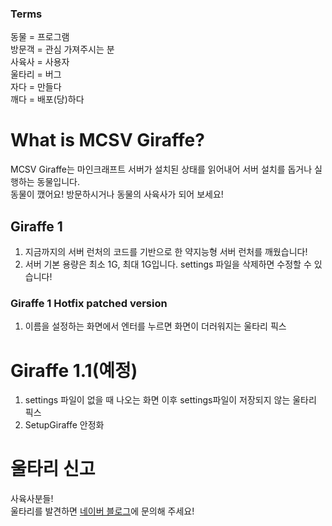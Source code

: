 ### Terms
동물 = 프로그램  
방문객 = 관심 가져주시는 분  
사육사 = 사용자  
울타리 = 버그  
자다 = 만들다  
깨다 = 배포(당)하다
# What is MCSV Giraffe?
MCSV Giraffe는 마인크래프트 서버가 설치된 상태를 읽어내어 서버 설치를 돕거나 실행하는 동물입니다.  
동물이 깼어요! 방문하시거나 동물의 사육사가 되어 보세요!
## Giraffe 1
1. 지금까지의 서버 런처의 코드를 기반으로 한 약지능형 서버 런처를 깨웠습니다!
2. 서버 기본 용량은 최소 1G, 최대 1G입니다. settings 파일을 삭제하면 수정할 수 있습니다!
### Giraffe 1 Hotfix patched version
1. 이름을 설정하는 화면에서 엔터를 누르면 화면이 더러워지는 울타리 픽스
# Giraffe 1.1(예정)
1. settings 파일이 없을 때 나오는 화면 이후 settings파일이 저장되지 않는 울타리 픽스
2. SetupGiraffe 안정화

# 울타리 신고
사육사분들!  
울타리를 발견하면 [네이버 블로그](https://blog.naver.com/tvasuper)에 문의해 주세요!
